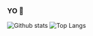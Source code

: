 ### YO 👋

![Github stats](https://github-readme-stats.vercel.app/api?username=acceleratorlastorder&show_icons=true&theme=radical)
![Top Langs](https://github-readme-stats.vercel.app/api/top-langs/?username=acceleratorlastorder&layout=compact&show_icons=true&theme=radical)

<!--
**acceleratorlastorder/acceleratorlastorder** is a ✨ _special_ ✨ repository because its `README.md` (this file) appears on your GitHub profile.

Here are some ideas to get you started:

- 🔭 I’m currently working on ...
- 🌱 I’m currently learning ...
- 👯 I’m looking to collaborate on ...
- 🤔 I’m looking for help with ...
- 💬 Ask me about ...
- 📫 How to reach me: ...
- 😄 Pronouns: ...
- ⚡ Fun fact: ...
-->
